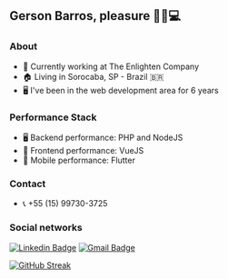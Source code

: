 ## Gerson Barros, pleasure 🖖🏻💻

### About
- 🔭 Currently working at The Enlighten Company
- 🏠 Living in Sorocaba, SP - Brazil 🇧🇷
- 🖥 I've been in the web development area for 6 years

### Performance Stack
- 🖥 Backend performance: PHP and NodeJS
- 🎯 Frontend performance: VueJS
- 📱 Mobile performance: Flutter

### Contact
- 📞 +55 (15) 99730-3725

### Social networks
[![Linkedin Badge](https://img.shields.io/badge/-LinkedIn-blue?style=for-the-badge&logo=Linkedin&logoColor=white&link=https:https://www.linkedin.com/in/matheus-carvalho-83a68016a/)](https://www.linkedin.com/in/gerson-barros-446212158/)
[![Gmail Badge](https://img.shields.io/badge/-Gmail-c14438?style=for-the-badge&logo=Gmail&logoColor=white&link=mailto:gersonalifer@gmail.com)](mailto:gersonalifer@gmail.com)

[![GitHub Streak](https://github-readme-streak-stats.herokuapp.com?user=Gerson%20Barros&theme=vue-dark&hide_border=true&date_format=n%2Fj%5B%2FY%5D&fire=DD2727&border=DD2F2F)](https://git.io/streak-stats)

